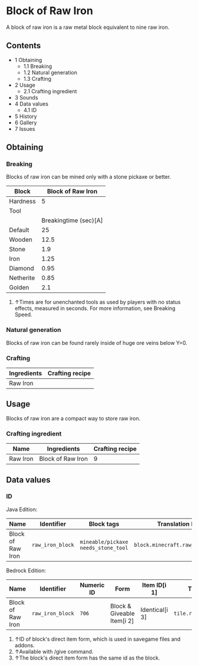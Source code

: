 # Block of Raw Iron
A block of raw iron is a raw metal block equivalent to nine raw iron.

## Contents
- 1 Obtaining
	- 1.1 Breaking
	- 1.2 Natural generation
	- 1.3 Crafting
- 2 Usage
	- 2.1 Crafting ingredient
- 3 Sounds
- 4 Data values
	- 4.1 ID
- 5 History
- 6 Gallery
- 7 Issues

## Obtaining
### Breaking
Blocks of raw iron can be mined only with a stone pickaxe or better.

| Block     | Block of Raw Iron     |
|-----------|-----------------------|
| Hardness  | 5                     |
| Tool      |                       |
|           | Breakingtime (sec)[A] |
| Default   | 25                    |
| Wooden    | 12.5                  |
| Stone     | 1.9                   |
| Iron      | 1.25                  |
| Diamond   | 0.95                  |
| Netherite | 0.85                  |
| Golden    | 2.1                   |

1. ↑Times are for unenchanted tools as used by players with no status effects, measured in seconds. For more information, see Breaking Speed.

### Natural generation
Blocks of raw iron can be found rarely inside of huge ore veins below Y=0.


### Crafting
| Ingredients | Crafting recipe |
|-------------|-----------------|
| Raw Iron    |                 |

## Usage
Blocks of raw iron are a compact way to store raw iron.

### Crafting ingredient
| Name     | Ingredients       | Crafting recipe |
|----------|-------------------|-----------------|
| Raw Iron | Block of Raw Iron | 9               |

## Data values
### ID
Java Edition:

| Name              | Identifier       | Block tags                                | Translation key                  |
|-------------------|------------------|-------------------------------------------|----------------------------------|
| Block of Raw Iron | `raw_iron_block` | `mineable/pickaxe`<br/>`needs_stone_tool` | `block.minecraft.raw_iron_block` |

Bedrock Edition:

| Name              | Identifier       | Numeric ID | Form                       | Item ID[i 1]   | Translation key            |
|-------------------|------------------|------------|----------------------------|----------------|----------------------------|
| Block of Raw Iron | `raw_iron_block` | `706`      | Block & Giveable Item[i 2] | Identical[i 3] | `tile.raw_iron_block.name` |

1. ↑ID of block's direct item form, which is used in savegame files and addons.
2. ↑Available with /give command.
3. ↑The block's direct item form has the same id as the block.


